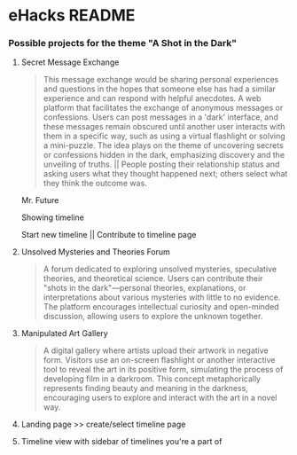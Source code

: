 # eHacks README

### Possible projects for the theme "A Shot in the Dark"
1. Secret Message Exchange
   > This message exchange would be sharing personal experiences and questions in the hopes that someone else has had a similar experience and can respond with helpful anecdotes. A web platform that facilitates the exchange of anonymous messages or confessions. Users can post messages in a 'dark' interface, and these messages remain obscured until another user interacts with them in a specific way, such as using a virtual flashlight or solving a mini-puzzle. The idea plays on the theme of uncovering secrets or confessions hidden in the dark, emphasizing discovery and the unveiling of truths.
   ||
   People posting their relationship status and asking users what they thought happened next; others select what they think the outcome was.

   Mr. Future

   Showing timeline

   Start new timeline || Contribute to timeline page

2. Unsolved Mysteries and Theories Forum
   > A forum dedicated to exploring unsolved mysteries, speculative theories, and theoretical science. Users can contribute their "shots in the dark"—personal theories, explanations, or interpretations about various mysteries with little to no evidence. The platform encourages intellectual curiosity and open-minded discussion, allowing users to explore the unknown together.
3. Manipulated Art Gallery
   > A digital gallery where artists upload their artwork in negative form. Visitors use an on-screen flashlight or another interactive tool to reveal the art in its positive form, simulating the process of developing film in a darkroom. This concept metaphorically represents finding beauty and meaning in the darkness, encouraging users to explore and interact with the art in a novel way.

4. Landing page >> create/select timeline page
5. Timeline view with sidebar of timelines you're a part of
